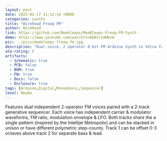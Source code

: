 ```yaml
---
layout: post
date: 2025-02-17 11:12:14 +0000
categories: synths
title: "Wirehead Freaq FM"
author: Wirehead
link: https://github.com/Meebleeps/MeeBleeps-Freaq-FM-Synth
demo: https://www.youtube.com/watch?v=KD6IrcmMkoA
pic: ../pics/meebleeps-freaq-fm.jpg
description: "Dual-voice, 2 operator 8-bit FM Arduino Synth in Volca form-factor"
ata-rating: 5
artifacts:
  - Schematic: true
  - PCB: false
  - BOM: true
  - FW: true
  - Docs: false
  - Enclosure: true
tags: [Arduino,Digital,Monophonic,Sequencer]
level: Newbe
---
```


Features dual independent 2-operator FM voices paired with a 2-track generative sequencer. Each voice has independent carrier & modulator waveforms, FM ratio, modulation envelope & LFO. Both tracks share the a single pattern (inspired by the Intellijel Metropolix) and can be stacked in unison or have different polymetric step-counts. Track 1 can be offset 0-3 octaves above track 2 for separate bass & lead.
